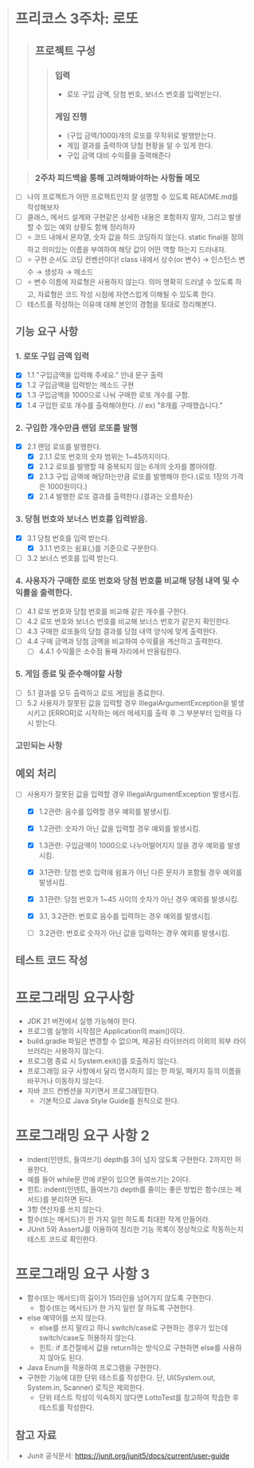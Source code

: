 > # 프리코스 3주차: 로또
>
> > ##  프로젝트 구성
> >> ### 입력
> >> - 로또 구입 금액, 당첨 번호, 보너스 번호를 입력받는다.
> >> ### 게임 진행
> >> - (구입 금액/1000)개의 로또를 무작위로 발행받는다.
> >> - 게임 결과를 출력하여 당첨 현황을 알 수 있게 한다.
> >> - 구입 금액 대비 수익률을 출력해준다
>
>
> > ### 2주차 피드백을 통해 고려해봐야하는 사항들 메모
> * [ ] 나의 프로젝트가 어떤 프로젝트인지 잘 설명할 수 있도록 README.md를 작성해보자
> * [ ] 클래스, 메서드 설계와 구현같은 상세한 내용은 포함하지 말자, 그리고 발생할 수 있는 예외 상황도 함께 정리하자
> * [ ] ⭐ 코드 내에서 문자열, 숫자 값을 하드 코딩하지 않는다. static final을 정의하고 의미있는 이름을 부여하여 해당 값이 어떤 역할 하는지 드러내자.
> * [ ] ⭐ 구현 순서도 코딩 컨벤션이다! class 내에서 상수(or 변수) → 인스턴스 변수 → 생성자 → 메소드
> * [ ] ⭐ 변수 이름에 자료형은 사용하지 않는다. 의미 명확히 드러낼 수 있도록 하고, 자료형은 코드 작성 시점에 자연스럽게 이해될 수 있도록 한다.
> * [ ] 테스트를 작성하는 이유에 대해 본인의 경험을 토대로 정리해본다.
>
> ## 기능 요구 사항
>
> ### 1. 로또 구입 금액 입력
> 
> - [x] 1.1 "구입금액을 입력해 주세요." 안내 문구 출력
> - [x] 1.2 구입금액을 입력받는 메소드 구현
> - [x] 1.3 구입금액을 1000으로 나눠 구매한 로또 개수를 구함.
> - [x] 1.4 구입한 로또 개수를 출력해야한다. // ex) "8개를 구매했습니다."
> 
> ### 2. 구입한 개수만큼 랜덤 로또를 발행
> 
> - [x] 2.1 랜덤 로또를 발행한다.
>   - [x] 2.1.1 로또 번호의 숫자 범위는 1~45까지이다.
>   - [x] 2.1.2 로또를 발행할 때 중복되지 않는 6개의 숫자를 뽑아야함.
>   - [x] 2.1.3 구입 금액에 해당하는만큼 로또를 발행해야 한다.(로또 1장의 가격은 1000원이다.)
>   - [x] 2.1.4 발행한 로또 결과를 출력한다.(결과는 오름차순)
>
> ### 3. 당첨 번호와 보너스 번호를 입력받음.
> 
> - [x] 3.1 당첨 번호를 입력 받는다.
>   - [x] 3.1.1 번호는 쉼표(,)를 기준으로 구분한다.
> - [ ] 3.2 보너스 번호를 입력 받는다.
>
> ### 4. 사용자가 구매한 로또 번호와 당첨 번호를 비교해 당첨 내역 및 수익률을 출력한다.
> 
> - [ ] 4.1 로또 번호와 당첨 번호를 비교해 같은 개수를 구한다.
> - [ ] 4.2 로또 번호와 보너스 번호를 비교해 보너스 번호가 같은지 확인한다.
> - [ ] 4.3 구매한 로또들의 당첨 결과를 당첨 내역 양식에 맞게 출력한다.
> - [ ] 4.4 구매 금액과 당첨 금액을 비교하여 수익률을 계산하고 출력한다.
>   - [ ] 4.4.1 수익률은 소수점 둘째 자리에서 반올림한다.
>
> ### 5. 게임 종료 및 준수해야할 사항
> - [ ] 5.1 결과를 모두 출력하고 로또 게임을 종료한다.
> - [ ] 5.2 사용자가 잘못된 값을 입력할 경우 IllegalArgumentException을 발생시키고 [ERROR]로 시작하는
> 에러 메세지를 출력 후 그 부분부터 입력을 다시 받는다.
>
> ### 고민되는 사항
>
>
>
> ## 예외 처리
> - [ ] 사용자가 잘못된 값을 입력할 경우 IllegalArgumentException 발생시킴.
>   - [x] 1.2관련: 음수를 입력할 경우 예외를 발생시킴.
>   - [x] 1.2관련: 숫자가 아닌 값을 입력할 경우 예외를 발생시킴.
>   - [x] 1.3관련: 구입금액이 1000으로 나누어떨어지지 않을 경우 예외를 발생시킴.
>   
>   - [x] 3.1관련: 당첨 번호 입력에 쉼표가 아닌 다른 문자가 포함될 경우 예외를 발생시킴.
>   - [x] 3.1관련: 당첨 번호가 1~45 사이의 숫자가 아닌 경우 예외를 발생시킴.
>   - [x] 3.1, 3.2관련: 번호로 음수를 입력하는 경우 예외를 발생시킴.
>   - [ ] 3.2관련: 번호로 숫자가 아닌 값을 입력하는 경우 예외를 발생시킴.
>
> ## 테스트 코드 작성
>
>
>
>
>
> # 프로그래밍 요구사항
> * JDK 21 버전에서 실행 가능해야 한다.
> * 프로그램 실행의 시작점은 Application의 main()이다.
> * build.gradle 파일은 변경할 수 없으며, 제공된 라이브러리 이외의 외부 라이브러리는 사용하지 않는다.
> * 프로그램 종료 시 System.exit()를 호출하지 않는다.
> * 프로그래밍 요구 사항에서 달리 명시하지 않는 한 파일, 패키지 등의 이름을 바꾸거나 이동하지 않는다.
> * 자바 코드 컨벤션을 지키면서 프로그래밍한다.
  >   * 기본적으로 Java Style Guide를 원칙으로 한다.
>
> # 프로그래밍 요구 사항 2
> * indent(인덴트, 들여쓰기) depth를 3이 넘지 않도록 구현한다. 2까지만 허용한다.
>  * 예를 들어 while문 안에 if문이 있으면 들여쓰기는 2이다.
>  * 힌트: indent(인덴트, 들여쓰기) depth를 줄이는 좋은 방법은 함수(또는 메서드)를 분리하면 된다.
> * 3항 연산자를 쓰지 않는다.
> * 함수(또는 메서드)가 한 가지 일만 하도록 최대한 작게 만들어라.
> * JUnit 5와 AssertJ를 이용하여 정리한 기능 목록이 정상적으로 작동하는지 테스트 코드로 확인한다.
> 
> # 프로그래밍 요구 사항 3
> - 함수(또는 메서드)의 길이가 15라인을 넘어가지 않도록 구현한다.
>   - 함수(또는 메서드)가 한 가지 일만 잘 하도록 구현한다.
> - else 예약어를 쓰지 않는다.
>   - else를 쓰지 말라고 하니 switch/case로 구현하는 경우가 있는데 switch/case도 허용하지 않는다.
>   - 힌트: if 조건절에서 값을 return하는 방식으로 구현하면 else를 사용하지 않아도 된다.
> - Java Enum을 적용하여 프로그램을 구현한다.
> - 구현한 기능에 대한 단위 테스트를 작성한다. 단, UI(System.out, System.in, Scanner) 로직은 제외한다.
>   - 단위 테스트 작성이 익숙하지 않다면 LottoTest를 참고하여 학습한 후 테스트를 작성한다.
>
> ## 참고 자료
> * Junit 공식문서: https://junit.org/junit5/docs/current/user-guide

